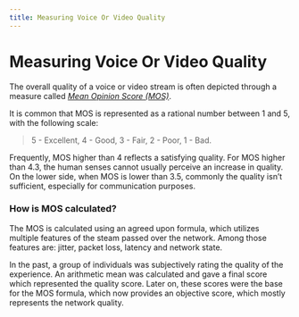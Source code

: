 ```yaml
---
title: Measuring Voice Or Video Quality
---
```


# Measuring Voice Or Video Quality

The overall quality of a voice or video stream is often depicted through a measure called [*Mean Opinion Score (MOS)*](https://en.wikipedia.org/wiki/Mean_opinion_score).

It is common that MOS is represented as a rational number between 1 and 5, with the following scale: 
> 5 - Excellent, 4 - Good, 3 - Fair, 2 - Poor, 1 - Bad.

Frequently, MOS higher than 4 reflects a satisfying quality. For MOS higher than 4.3, the human senses cannot usually perceive an increase in quality. On the lower side, when MOS is lower than 3.5, commonly the quality isn’t sufficient, especially for communication purposes.


### How is MOS calculated?
The MOS is calculated using an agreed upon formula, which utilizes multiple features of the steam passed over the network. Among those features are: jitter, packet loss, latency and network state.

In the past, a group of individuals was subjectively rating the quality of the experience. An arithmetic mean was calculated and gave a final score which represented the quality score. Later on, these scores were the base for the MOS formula, which now provides an objective score, which mostly represents the network quality. 

